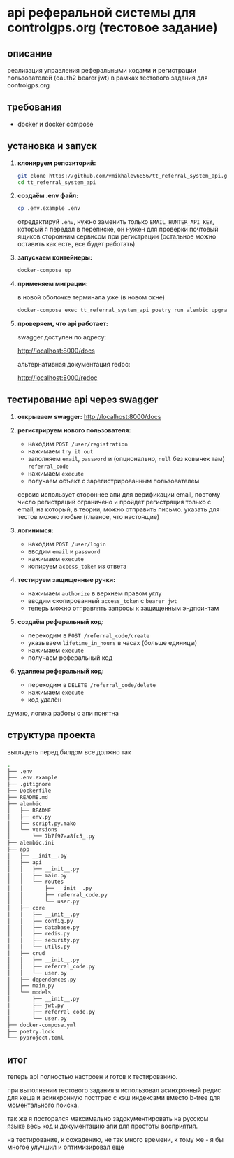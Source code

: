 # api реферальной системы для controlgps.org (тестовое задание)

## описание

реализация управления реферальными кодами и регистрации пользователей (oauth2 bearer jwt) в рамках тестового задания для controlgps.org

## требования

- docker и docker compose

## установка и запуск

1. **клонируем репозиторий:**

   ```sh
   git clone https://github.com/vmikhalev6856/tt_referral_system_api.git;
   cd tt_referral_system_api
   ```

2. **создаём .env файл:**

   ```sh
   cp .env.example .env
   ```

   отредактируй `.env`, нужно заменить только `EMAIL_HUNTER_API_KEY`, который я передал в переписке, он нужен для проверки почтовый ящиков сторонним сервисом при регистрации (остальное можно оставить как есть, все будет работать)

3. **запускаем контейнеры:**

   ```sh
   docker-compose up
   ```

4. **применяем миграции:**

    в новой оболочке терминала уже (в новом окне)

   ```sh
   docker-compose exec tt_referral_system_api poetry run alembic upgrade head
   ```

5. **проверяем, что api работает:**

   swagger доступен по адресу:

   [http://localhost:8000/docs](http://localhost:8000/docs)

   альтернативная документация redoc:

   [http://localhost:8000/redoc](http://localhost:8000/redoc)

## тестирование api через swagger

1. **открываем swagger:** [http://localhost:8000/docs](http://localhost:8000/docs)

2. **регистрируем нового пользователя:**

   - находим `POST /user/registration`
   - нажимаем `try it out`
   - заполняем `email`, `password` и (опционально, `null` без ковычек там) `referral_code`
   - нажимаем `execute`
   - получаем объект с зарегистрированным пользователем

   сервис использует стороннее апи для верификации email, поэтому число регистраций ограничено и пройдет регистрация только с email, на который, в теории, можно отправить письмо. указать для тестов можно любые (главное, что настоящие)

3. **логинимся:**

   - находим `POST /user/login`
   - вводим `email` и `password`
   - нажимаем `execute`
   - копируем `access_token` из ответа

4. **тестируем защищенные ручки:**

   - нажимаем `authorize` в верхнем правом углу
   - вводим скопированный `access_token` с `bearer jwt`
   - теперь можно отправлять запросы к защищенным эндпоинтам

5. **создаём реферальный код:**

   - переходим в `POST /referral_code/create`
   - указываем `lifetime_in_hours` в часах (больше единицы)
   - нажимаем `execute`
   - получаем реферальный код

6. **удаляем реферальный код:**

   - переходим в `DELETE /referral_code/delete`
   - нажимаем `execute`
   - код удалён

думаю, логика работы с апи понятна

## структура проекта

выглядеть перед билдом все должно так

```bash
.
├── .env
├── .env.example
├── .gitignore
├── Dockerfile
├── README.md
├── alembic
│   ├── README
│   ├── env.py
│   ├── script.py.mako
│   └── versions
│       └── 7b7f97aa8fc5_.py
├── alembic.ini
├── app
│   ├── __init__.py
│   ├── api
│   │   ├── __init__.py
│   │   ├── main.py
│   │   └── routes
│   │       ├── __init__.py
│   │       ├── referral_code.py
│   │       └── user.py
│   ├── core
│   │   ├── __init__.py
│   │   ├── config.py
│   │   ├── database.py
│   │   ├── redis.py
│   │   ├── security.py
│   │   └── utils.py
│   ├── crud
│   │   ├── __init__.py
│   │   ├── referral_code.py
│   │   └── user.py
│   ├── dependences.py
│   ├── main.py
│   └── models
│       ├── __init__.py
│       ├── jwt.py
│       ├── referral_code.py
│       └── user.py
├── docker-compose.yml
├── poetry.lock
└── pyproject.toml
```

## итог

теперь api полностью настроен и готов к тестированию.

при выполнении тестового задания я использовал асинхронный редис для кеша и асинхронную постгрес с хэш индексами вместо b-tree для моментального поиска.

так же я посторался максимально задокументировать на русском языке весь код и документацию апи для простоты восприятия.

на тестирование, к сожадению, не так много времени, к тому же - я бы многое улучшил и оптимизировал еще
